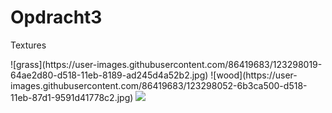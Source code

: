 # Opdracht3
Textures
<!DOCTYPE html>
<html>
  ![grass](https://user-images.githubusercontent.com/86419683/123298019-64ae2d80-d518-11eb-8189-ad245d4a52b2.jpg)
![wood](https://user-images.githubusercontent.com/86419683/123298052-6b3ca500-d518-11eb-87d1-9591d41778c2.jpg)

  <head>
    <meta charset="utf-8">
    <title>Hello, WebVR! • A-Frame</title>
    <meta name="viewport" content="width=device-width">
    <script src="https://aframe.io/releases/1.0.4/aframe.min.js"></script>
    <script src="scripts/main.js" defer></script>
  </head>
  <body>
    <a-scene background="color: #333333">
      <a-assets>
          <img id="wood" src="images/wood.jpg" />   
      </a-assets>
      <a-box id="myBox" 
        position="0 1 -3" 
        rotation="0 45 0" 
        width="3" 
        height="1" 
        depth="1" 
        material="src:#wood"
        shadow>
      </a-box>
      <a-plane id="ground"
        position="0 0 -4" 
        rotation="-90 0 0" 
        width="100" 
        height="100" 
        color="#7BC8A4" 
        shadow>
      </a-plane> 
    </a-scene>
  </body>
</html>
